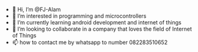 - 👋 Hi, I’m @FJ-Alam
- 👀 I’m interested in programming and microcontrollers
- 🌱 I’m currently learning android development and internet of things
- 💞️ I’m looking to collaborate in a company that loves the field of Internet of Things
- 📫 how to contact me by whatsapp to number 082283510652

<!---
FJ-Alam/FJ-Alam is a ✨ special ✨ repository because its `README.md` (this file) appears on your GitHub profile.
You can click the Preview link to take a look at your changes.
--->
